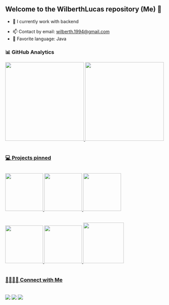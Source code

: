 ## Welcome to the WilberthLucas repository (Me) 👋

- 🔭 I currently work with backend
<!-- - 🌱 I'm studying Kotlin and JavaScript -->
- 📫 Contact by email: wilberth.1994@gmail.com
- 🤩 Favorite language: Java

<!-- ### 🧔🏻 About me<br>

I believe computer viruses should be considered entities with a form of life. I think this perspective reflects something about human nature. It appears to be the only life form we have created thus far, and it is inherently destructive. We have essentially brought forth life in our own image.<br> -->

### 📊 GitHub Analytics<br>

<div>
  <a href="https://github.com/WilberthLucas">
  <img height="250em"src="https://github-readme-stats.vercel.app/api?username=WilberthLucas&show_icons=true&show=reviews,discussions_started,discussions_answered,prs_merged,prs_merged_percentage&theme=codeSTACKr&include_all_commits=true&count_private=true"/>
  <img height="250em" src="https://github-readme-stats.vercel.app/api/top-langs/?username=WilberthLucas&layout=donut&theme=codeSTACKr"/>
</div><br>
    
### 💻 Projects pinned<br>
<div style="display: inline_block"><br>
  <a href="https://github.com/WilberthLucas">
  <img height="120em" src="https://github-readme-stats.vercel.app/api/pin/?username=WilberthLucas&repo=e-conommiza_app&theme=ayu-mirage"/>
  <img height="120em" src="https://github-readme-stats.vercel.app/api/pin/?username=WilberthLucas&repo=powershell_jedi&theme=ayu-mirage"/>
  <img height="120em" src="https://github-readme-stats.vercel.app/api/pin/?username=WilberthLucas&repo=simple-patter-strategy&theme=ayu-mirage"/>

</div><br>
<div style="display: inline_block"><br>
  <a href="https://github.com/WilberthLucas">
  <img height="120em" src="https://github-readme-stats.vercel.app/api/pin/?username=WilberthLucas&repo=bot_discord_zoio&theme=ayu-mirage"/>
  <img height="120em" src="https://github-readme-stats.vercel.app/api/pin/?username=WilberthLucas&repo=banner-spring-custom&theme=ayu-mirage"/>  
  <img height="129em" src="https://github-readme-stats.vercel.app/api/pin/?username=WilberthLucas&repo=aol_app_android_public&theme=ayu-mirage"/>  
</div><br>
 
### 🤜🏻🤛🏻 Connect with Me<br><br>
 <div> 
  <a href="https://www.linkedin.com/in/wilberthlucas-dev" target="_blank"><img src="https://img.shields.io/badge/LinkedIn-0077B5?style=for-the-badge&logo=linkedin&logoColor=white" target="_blank"></a>
  <a href="https://github.com/WilberthLucas" target="_blank"><img src="https://img.shields.io/badge/GitHub-100000?style=for-the-badge&logo=github&logoColor=white" target="_blank"></a> 
  <a href = "mailto:wilberth.1994@gmail.com"><img src="https://img.shields.io/badge/-Gmail-%23333?style=for-the-badge&logo=gmail&logoColor=white" target="_blank"></a>
</div>
